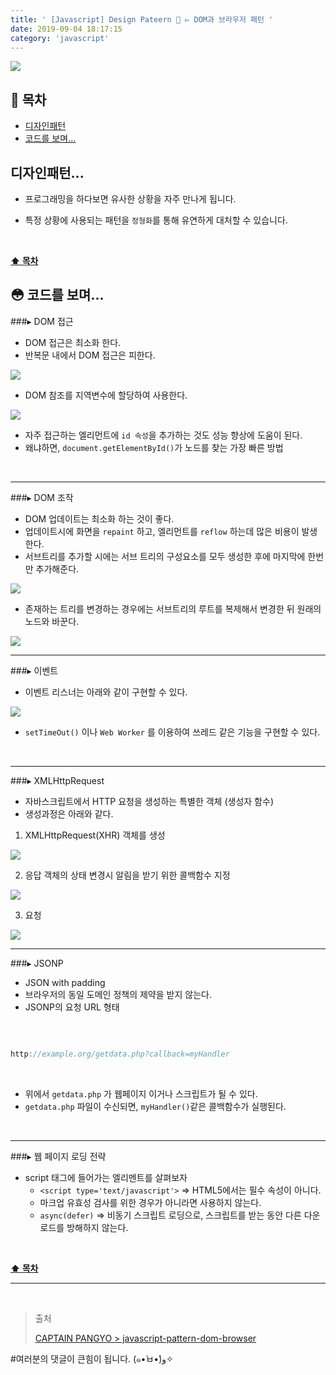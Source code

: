 ```yaml
---
title: ' [Javascript] Design Pateern 💠 ▻ DOM과 브라우저 패턴 '
date: 2019-09-04 18:17:15
category: 'javascript'
---
```


![](../../../assets/javascript/design-pattern/3/javascript.design.pattern.logo.jpeg)

## **💎 목차**
  * [디자인패턴](#-디자인패턴)
  * [코드를 보며...](#-코드를-보며)

## **디자인패턴...**

- 프로그래밍을 하다보면 유사한 상황을 자주 만나게 됩니다.

- 특정 상황에 사용되는 패턴을 `정형화`를 통해 유연하게 대처할 수 있습니다.

<br />

**[⬆ 목차](#-목차)**

## **😳 코드를 보며...**

###▸ DOM 접근
*   DOM 접근은 최소화 한다.
*   반복문 내에서 DOM 접근은 피한다.

![](../../../assets/javascript/design-pattern/3/javascript.design.pattern.1.png)
<br />

*   DOM 참조를 지역변수에 할당하여 사용한다.

![](../../../assets/javascript/design-pattern/3/javascript.design.pattern.2.png)
<br />

*   자주 접근하는 엘리먼트에 `id 속성`을 추가하는 것도 성능 향상에 도움이 된다.
*   왜냐하면, `document.getElementById()`가 노드를 찾는 가장 빠른 방법

<br />

---

###▸ DOM 조작
*   DOM 업데이트는 최소화 하는 것이 좋다.
*   업데이트시에 화면을 `repaint` 하고, 엘리먼트를 `reflow` 하는데 많은 비용이 발생한다.
*   서브트리를 추가할 시에는 서브 트리의 구성요소를 모두 생성한 후에 마지막에 한번만 추가해준다.

![](../../../assets/javascript/design-pattern/3/javascript.design.pattern.3.png)
<br />

*   존재하는 트리를 변경하는 경우에는 서브트리의 루트를 복제해서 변경한 뒤 원래의 노드와 바꾼다.

![](../../../assets/javascript/design-pattern/3/javascript.design.pattern.4.png)
<br />

---

###▸ 이벤트
*   이벤트 리스너는 아래와 같이 구현할 수 있다.

![](../../../assets/javascript/design-pattern/3/javascript.design.pattern.5.png)
<br />

* `setTimeOut()` 이나 `Web Worker` 를 이용하여 쓰레드 같은 기능을 구현할 수 있다.

<br />

---

###▸ XMLHttpRequest
*   자바스크립트에서 HTTP 요청을 생성하는 특별한 객체 (생성자 함수)
*   생성과정은 아래와 같다.

1. XMLHttpRequest(XHR) 객체를 생성

![](../../../assets/javascript/design-pattern/3/javascript.design.pattern.6.png)
<br />

2. 응답 객체의 상태 변경시 알림을 받기 위한 콜백함수 지정

![](../../../assets/javascript/design-pattern/3/javascript.design.pattern.7.png)
<br />

3. 요청

![](../../../assets/javascript/design-pattern/3/javascript.design.pattern.8.png)
<br />

---

###▸ JSONP
*   JSON with padding
*   브라우저의 동일 도메인 정책의 제약을 받지 않는다.
*   JSONP의 요청 URL 형태

<br />

```js

http://example.org/getdata.php?callback=myHandler

```

<br />

*   위에서 `getdata.php` 가 웹페이지 이거나 스크립트가 될 수 있다.
*   `getdata.php` 파일이 수신되면, `myHandler()`같은 콜백함수가 실행된다.

<br />

---

###▸ 웹 페이지 로딩 전략
*   script 태그에 들어가는 엘리멘트를 살펴보자
    *   `<script type='text/javascript'>` => HTML5에서는 필수 속성이 아니다.
    *   마크업 유효성 검사를 위한 경우가 아니라면 사용하지 않는다.
    *   `async(defer)` => 비동기 스크립트 로딩으로, 스크립트를 받는 동안 다른 다운로드를 방해하지 않는다.

<br />

**[⬆ 목차](#-목차)**

---

<br />

> 출처
>
> <a href="https://joshua1988.github.io/web-development/javascript/javascript-pattern-dom-browser/" target="_blank">CAPTAIN PANGYO > javascript-pattern-dom-browser</a>

#여러분의 댓글이 큰힘이 됩니다. (๑•̀ㅂ•́)و✧
